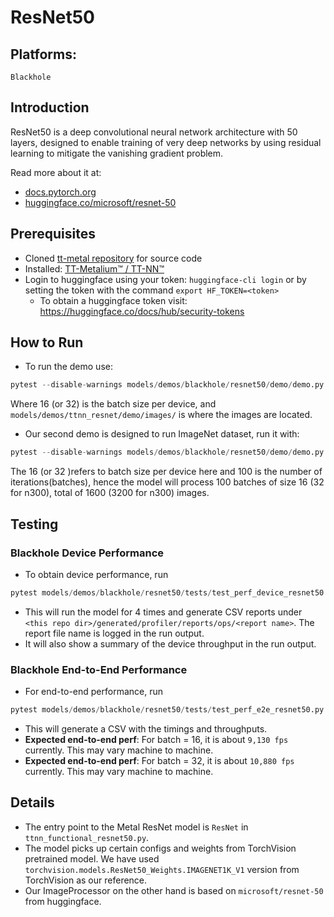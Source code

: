 # ResNet50

## Platforms:
    Blackhole

## Introduction
ResNet50 is a deep convolutional neural network architecture with 50 layers, designed to enable training of very deep networks by using residual learning to mitigate the vanishing gradient problem.

Read more about it at:
- [docs.pytorch.org](https://docs.pytorch.org/vision/main/models/generated/torchvision.models.resnet50.html)
- [huggingface.co/microsoft/resnet-50](https://huggingface.co/microsoft/resnet-50)


## Prerequisites
- Cloned [tt-metal repository](https://github.com/tenstorrent/tt-metal) for source code
- Installed: [TT-Metalium™ / TT-NN™](https://github.com/tenstorrent/tt-metal/blob/main/INSTALLING.md)
- Login to huggingface using your token: `huggingface-cli login` or by setting the token with the command `export HF_TOKEN=<token>`
    - To obtain a huggingface token visit: https://huggingface.co/docs/hub/security-tokens

## How to Run
+ To run the demo use:
```python
pytest --disable-warnings models/demos/blackhole/resnet50/demo/demo.py::test_demo_sample
```
Where 16 (or 32) is the batch size per device, and `models/demos/ttnn_resnet/demo/images/` is where the images are located.

+ Our second demo is designed to run ImageNet dataset, run it with:
```python
pytest --disable-warnings models/demos/blackhole/resnet50/demo/demo.py::test_demo_trace_with_imagenet
```
The 16 (or 32 )refers to batch size per device here and 100 is the number of iterations(batches), hence the model will process 100 batches of size 16 (32 for n300), total of 1600 (3200 for n300) images.

## Testing
### Blackhole Device Performance
+ To obtain device performance, run
```python
pytest models/demos/blackhole/resnet50/tests/test_perf_device_resnet50.py::test_perf_device
```
+ This will run the model for 4 times and generate CSV reports under `<this repo dir>/generated/profiler/reports/ops/<report name>`. The report file name is logged in the run output.
+ It will also show a summary of the device throughput in the run output.

### Blackhole End-to-End Performance
+ For end-to-end performance, run
```python
pytest models/demos/blackhole/resnet50/tests/test_perf_e2e_resnet50.py::test_perf_trace_2cqs
```
+ This will generate a CSV with the timings and throughputs.
+ **Expected end-to-end perf**: For batch = 16, it is about `9,130 fps` currently. This may vary machine to machine.
+ **Expected end-to-end perf**: For batch = 32, it is about `10,880 fps` currently. This may vary machine to machine.

## Details
+ The entry point to the Metal ResNet model is `ResNet` in `ttnn_functional_resnet50.py`.
+ The model picks up certain configs and weights from TorchVision pretrained model. We have used `torchvision.models.ResNet50_Weights.IMAGENET1K_V1` version from TorchVision as our reference.
+ Our ImageProcessor on the other hand is based on `microsoft/resnet-50` from huggingface.

